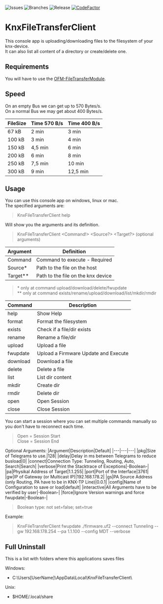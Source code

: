 ![Issues](https://badgen.net/github/open-issues/OpenKNX/KnxFileTransferClient)
![Branches](https://badgen.net/github/branches/OpenKNX/KnxFileTransferClient)
![Release](https://badgen.net/github/release/OpenKNX/KnxFileTransferClient)
[![CodeFactor](https://www.codefactor.io/repository/github/openknx/KnxFileTransferClient/badge)](https://www.codefactor.io/repository/github/openknx/KnxFileTransferClient)

# KnxFileTransferClient

This console app is uploading/downloading files to the filesystem of your knx-device.  
It can also list all content of a directory or create/delete one.  


## Requirements
You will have to use the [OFM-FileTransferModule](https://github.com/OpenKNX/OFM-FileTransferModule).  

## Speed
On an empty Bus we can get up to 570 Bytes/s.  
On a normal Bus we may get about 400 Bytes/s.  

|FileSize|Time 570 B/s|Time 400 B/s|
|---|---|---|
|67 kB|2 min|3 min|
|100 kB| 3 min|4 min|
|150 kB| 4,5 min|6 min|
|200 kB| 6 min|8 min|
|250 kB| 7,5 min|10 min|
|300 kB| 9 min|12,5 min|

## Usage
You can use this console app on windows, linux or mac.  
The specified arguments are:  
>KnxFileTransferClient help

Will show you the arguments and its definition.

>KnxFileTransferClient <Command!> <Source?> <Target?> (optional arguments)

|Argument|Definition|
|---|---|
|Command|Command to execute - Required|
|Source*|Path to the file on the host|
|Target**|Path to the file on the knx device|

>\*  only at command upload/download/delete/fwupdate   
>** only at command exists/rename/upload/download/list/mkdir/rmdir


|Command|Description|
|---|---|
|help|Show Help|
|format|Format the filesystem|
|exists|Check if a file/dir exists|
|rename|Rename a file/dir|
|upload|Upload a file|
|fwupdate|Upload a Firmware Update and Execute|
|download|Download a file|
|delete|Delete a file|
|list|List dir content|
|mkdir|Create dir|
|rmdir|Delete dir|
|open|Open Session|
|close|Close Session|

You can start a session where you can set multiple commands manually so you don't have to reconnect each time.  

>Open  = Session Start  
>Close = Session End

Optional Arguments:
|Argument|Description|Default|
|---|---|---|
|pkg|Size of Telegrams to use.|128|
|delay|Delay in ms between Telegrams to reduce busload|0|
|connect|Connection Type: Tunneling, Routing, Auto, Search|Search|
|verbose|Print the Stacktrace of Exceptions|-Boolean-|
|pa|Physikal Address of Target|1.1.255|
|port|Port of the Interface|3761|
|gw|IP of Gateway (or Multicast IP)|192.168.178.2|
|gs|PA Source Address (only Routing, PA have to be in KNX-TP Line)|0.0.1|
|config|Name of Configuration to save or load|default|
|interactive|All Arguments have to be verified by user|-Boolean-|
|force|Ignore Version warnings and force fwupdate|-Boolean-|

>Boolean type: not set=false; set=true

Example:
>KnxFileTransferClient fwupdate ./firmware.uf2 --connect Tunneling --gw 192.168.178.254 --pa 1.1.100 --config MDT --verbose


## Full Uninstall
This is a list with folders where this applications saves files  
  
Windows:
 - C:\Users\[UserName]\AppData\Local\KnxFileTransferClient\  
  
Unix:
 - $HOME/.local/share  